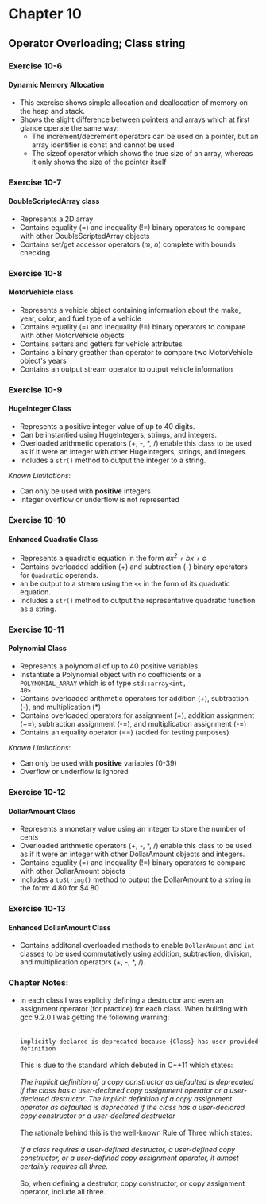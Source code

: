 # Chapter 10
## Operator Overloading; Class string

### Exercise 10-6
#### Dynamic Memory Allocation
* This exercise shows simple allocation and deallocation of memory on the heap and stack.
* Shows the slight difference between pointers and arrays which at first glance operate the same way:
  * The increment/decrement operators can be used on a pointer, but an array identifier is const and cannot be used
  * The sizeof operator which shows the true size of an array, whereas it only shows the size of the pointer itself


### Exercise 10-7
#### DoubleScriptedArray class
* Represents a 2D array
* Contains equality (=) and inequality (!=) binary operators to compare with other DoubleScriptedArray objects
* Contains set/get accessor operators (*m*, *n*) complete with bounds checking


### Exercise 10-8
#### MotorVehicle class
* Represents a vehicle object containing information about the make, year, color, and fuel type of a vehicle
* Contains equality (=) and inequality (!=) binary operators to compare with other MotorVehicle objects
* Contains setters and getters for vehicle attributes
* Contains a binary greather than operator to compare two MotorVehicle object's years
* Contains an output stream operator to output vehicle information


### Exercise 10-9 
#### HugeInteger Class
* Represents a positive integer value of up to 40 digits.
* Can be instantied using HugeIntegers, strings, and integers.
* Overloaded arithmetic operators (+, -, *, /) enable this class to be used as if it were an integer with other HugeIntegers, strings, and integers.
* Includes a <code>str()</code> method to output the integer to a string.

*Known Limitations*:
  * Can only be used with **positive** integers
  * Integer overflow or underflow is not represented


### Exercise 10-10
#### Enhanced Quadratic Class
* Represents a quadratic equation in the form *ax<sup>2</sup> + bx + c*
* Contains overloaded addition (+) and subtraction (-) binary operators for <code>Quadratic</code> operands.
* an be output to a stream using the <code><<</code> in the form of its quadratic equation.
* Includes a <code>str()</code> method to output the representative quadratic function as a string.


### Exercise 10-11
#### Polynomial Class
* Represents a polynomial of up to 40 positive variables
* Instantiate a Polynomial object with no coefficients or a <code>POLYNOMIAL_ARRAY</code> which is of type <code>std::array<int, 40></code>
* Contains overloaded arithmetic operators for addition (+), subtraction (-), and multiplication (*)
* Contains overloaded operators for assignment (=), addition assignment (+=), subtraction assignment (-=), and multiplication assignment (-=)
* Contains an equality operator (==) (added for testing purposes)

*Known Limitations*:
  * Can only be used with **positive** variables (0-39)
  * Overflow or underflow is ignored

### Exercise 10-12
#### DollarAmount Class
* Represents a monetary value using an integer to store the number of cents
* Overloaded arithmetic operators (+, -, *, /) enable this class to be used as if it were an integer with other DollarAmount objects and integers.
* Contains equality (=) and inequality (!=) binary operators to compare with other DollarAmount objects
* Includes a <code>toString()</code> method to output the DollarAmount to a string in the form: 4.80 for $4.80

### Exercise 10-13
#### Enhanced DollarAmount Class
* Contains additonal overloaded methods to enable <code>DollarAmount</code> and <code>int</code> classes to be used commutatively using addition, subtraction, division, and multiplication operators (+, -, *, /).

### Chapter Notes:
* In each class I was explicity defining a destructor and even an assignment operator (for practice) for each class. When building with gcc 9.2.0 I was getting the following warning:  <br />  <br />
<code> implicitly-declared is deprecated because {Class} has user-provided  definition </code> <br />  <br />
This is due to the standard which debuted in C++11 which states: </br><br/>
*The implicit definition of a copy constructor as defaulted is deprecated if the class has a user-declared copy assignment operator or a user-declared destructor. The implicit definition of a copy assignment operator as defaulted is deprecated if the class has a user-declared copy constructor or a user-declared destructor* <br/><br/>
The rationale behind this is the well-known Rule of Three which states: <br/><br/>
*If a class requires a user-defined destructor, a user-defined copy constructor, or a user-defined copy assignment operator, it almost certainly requires all three.* <br/><br/>
So, when defining a destrutor, copy constructor, or copy assignment operator, include all three.